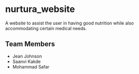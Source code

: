 # nurtura_website

A website to assist the user in having good nutrition while also accommodating certain medical needs.

## Team Members

- Jean Johnson
- Saanvi Kakde
- Mohammad Safar
